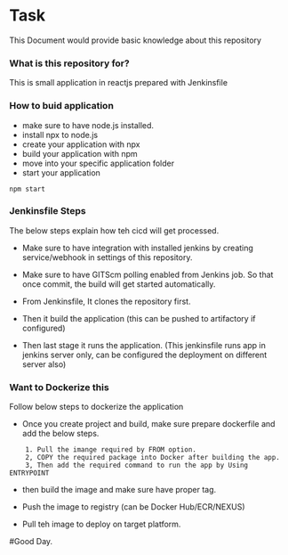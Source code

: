 # Task #

This Document would provide basic knowledge about this repository


### What is this repository for? ###
This is small application in reactjs prepared with Jenkinsfile

### How to buid application ###

* make sure to have node.js installed.
* install npx to node.js
* create your application with npx
* build your application with npm
* move into your specific application folder
* start your application

``` npm start ```


### Jenkinsfile Steps ###

The below steps explain how teh cicd will get processed.

* Make sure to have integration with installed jenkins by creating service/webhook in settings of this repository.

* Make sure to have GITScm polling enabled from Jenkins job. So that once commit, the build will get started automatically.

* From Jenkinsfile, It clones the repository first.

* Then it build the application (this can be pushed to artifactory if configured)

* Then last stage it runs the application. (This jenkinsfile runs app in jenkins server only, can be configured the deployment on different server also)


### Want to Dockerize this ###

Follow below steps to dockerize the application

* Once you create project and build, make sure prepare dockerfile and add the below steps.
```
    1. Pull the imange required by FROM option.
    2, COPY the required package into Docker after building the app.
    3, Then add the required command to run the app by Using ENTRYPOINT

```

* then build the image and make sure have proper tag.

* Push the image to registry (can be Docker Hub/ECR/NEXUS)

* Pull teh image to deploy on target platform.



#Good Day.